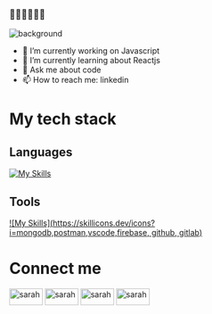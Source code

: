 ### 👋👋👋👋👋👋
![background](./images/bg-summary.gif)

- 🔭 I’m currently working on Javascript
- 🌱 I’m currently learning about Reactjs
- 💬 Ask me about code
- 📫 How to reach me: linkedin
# My tech stack
## Languages
[![My Skills](https://skillicons.dev/icons?i=js,html,css,react,nodejs,bootstrap)](https://skillicons.dev)


## Tools
[![My Skills](https://skillicons.dev/icons?i=mongodb,postman,vscode,firebase, github, gitlab)](https://skillicons.dev)

# Connect me

<p align="left">
<a href="https://github.com/shwang94" target="blank"><img align="center" src="https://img.shields.io/badge/-LinkedIn-0077B5?style=flat-square&logo=linkedin&logoColor=ffffff" alt="sarah" height="30" width="60" /></a>
<a href="https://github.com/shwang94" target="blank"><img align="center" src="https://img.shields.io/badge/-GitHub-181717?style=flat-square&logo=github&logoColor=ffffff" alt="sarah" height="30" width="60" /></a>
<a href="https://www.facebook.com/dinhthu.sarah/" target="blank"><img align="center" src="https://img.shields.io/badge/-Facebook-1877F2?style=flat-square&logo=facebook&logoColor=ffffff" alt="sarah" height="30" width="60" /></a>
<a href="https://www.instagram.com/sarah_dinhthu/" target="blank"><img align="center" src="https://img.shields.io/badge/-Instagram-E4405F?style=flat-square&logo=instagram&logoColor=ffffff" alt="sarah" height="30" width="60" /></a>

</p>
